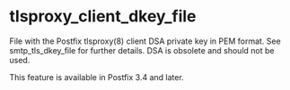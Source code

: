 # tlsproxy_client_dkey_file 

 File with the Postfix tlsproxy(8) client DSA private key in PEM
format. See smtp_tls_dkey_file for further details. DSA is obsolete and
should not be used. 

 This feature is available in Postfix 3.4 and later. 


